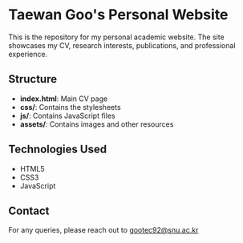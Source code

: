 # Taewan Goo's Personal Website

This is the repository for my personal academic website. The site showcases my CV, research interests, publications, and professional experience.

## Structure
- **index.html**: Main CV page
- **css/**: Contains the stylesheets
- **js/**: Contains JavaScript files
- **assets/**: Contains images and other resources

## Technologies Used
- HTML5
- CSS3
- JavaScript

## Contact
For any queries, please reach out to gootec92@snu.ac.kr
